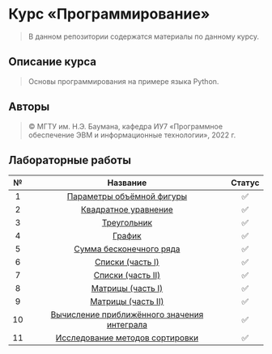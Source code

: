 # Курс «Программирование»

> В данном репозитории содержатся материалы по данному курсу.

## Описание курса

> Основы программирования на примере языка Python.

## Авторы

> © МГТУ им. Н.Э. Баумана, кафедра ИУ7 «Программное обеспечение ЭВМ и информационные технологии», 2022 г.

## Лабораторные работы

| №  |                                                                  Название                                                                  |  Статус   | 
|:--:|:------------------------------------------------------------------------------------------------------------------------------------------:|:---------:|
| 1  |          [Параметры объёмной фигуры](https://github.com/Kori-Tamashi/bmstu/tree/first_semester/first_semester/programming/lab_01)          |    ✅    | 
| 2  |            [Квадратное уравнение](https://github.com/Kori-Tamashi/bmstu/tree/first_semester/first_semester/programming/lab_02)             |    ✅    | 
| 3  |                 [Треугольник](https://github.com/Kori-Tamashi/bmstu/tree/first_semester/first_semester/programming/lab_03)                 |    ✅    | 
| 4  |                   [График](https://github.com/Kori-Tamashi/bmstu/tree/first_semester/first_semester/programming/lab_04)                    |    ✅    |
| 5  |           [Сумма бесконечного ряда](https://github.com/Kori-Tamashi/bmstu/tree/first_semester/first_semester/programming/lab_05)           |    ✅    |
| 6  |              [Cписки (часть I)](https://github.com/Kori-Tamashi/bmstu/tree/first_semester/first_semester/programming/lab_06)               |    ✅    |
| 7  |              [Cписки (часть II)](https://github.com/Kori-Tamashi/bmstu/tree/first_semester/first_semester/programming/lab_07)              |    ✅    |
| 8  |              [Матрицы (часть I)](https://github.com/Kori-Tamashi/bmstu/tree/first_semester/first_semester/programming/lab_08)              |    ✅    |
| 9  |             [Матрицы (часть II)](https://github.com/Kori-Tamashi/bmstu/tree/first_semester/first_semester/programming/lab_09)              |    ✅    |
| 10 | [Вычисление приближённого значения интеграла](https://github.com/Kori-Tamashi/bmstu/tree/first_semester/first_semester/programming/lab_10) |    ✅    |
| 11 |       [Исследование методов сортировки](https://github.com/Kori-Tamashi/bmstu/tree/first_semester/first_semester/programming/lab_11)       |    ✅    |